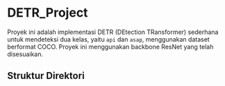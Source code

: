 # DETR_Project

Proyek ini adalah implementasi DETR (DEtection TRansformer) sederhana untuk mendeteksi dua kelas, yaitu `api` dan `asap`, menggunakan dataset berformat COCO. Proyek ini menggunakan backbone ResNet yang telah disesuaikan.

## Struktur Direktori
